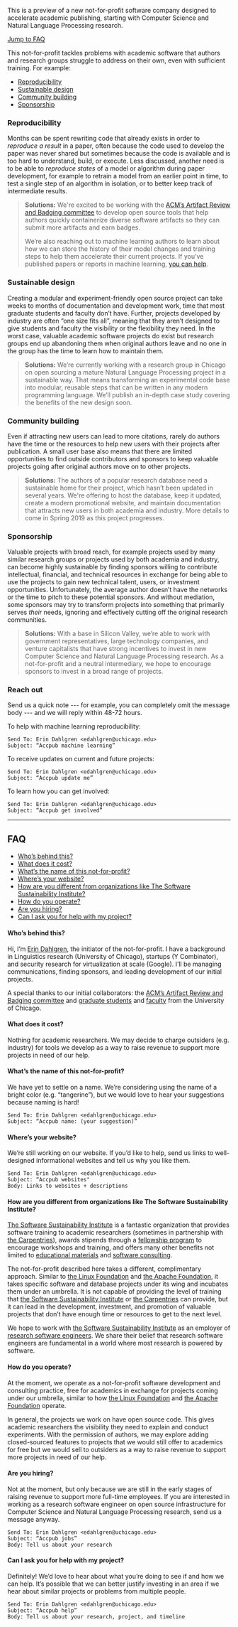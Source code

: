 This is a preview of a new not-for-profit software company designed to <span id="highlight">accelerate academic publishing</span>, starting with Computer Science and Natural Language Processing research.

[Jump to FAQ](#faq)

This not-for-profit tackles problems with academic software that authors and research groups struggle to address on their own, even with sufficient training. For example:

+ [Reproducibility](#reproducibility)
+ [Sustainable design](#sustainable-design)
+ [Community building](#community-building)
+ [Sponsorship](#sponsorship)

### Reproducibility

Months can be spent rewriting code that already exists in order to *reproduce a result* in a paper, often because the code used to develop the paper was never shared but sometimes because the code is available and is too hard to understand, build, or execute. Less discussed, another need is to be able to *reproduce states* of a model or algorithm during paper development, for example to retrain a model from an earlier point in time, to test a single step of an algorithm in isolation, or to better keep track of intermediate results.

> **Solutions:** We're excited to be working with the [ACM’s Artifact Review and Badging committee](https://www.acm.org/publications/policies/artifact-review-badging) to develop open source tools that help authors quickly containerize diverse software artifacts so they can submit more artifacts and earn badges.
>
> We’re also reaching out to machine learning authors to learn about how we can store the history of their model changes and training steps to help them accelerate their current projects. If you’ve published papers or reports in machine learning, [you can help](#reach-out).

### Sustainable design

Creating a modular and experiment-friendly open source project can take weeks to months of documentation and development work, time that most graduate students and faculty don’t have. Further, projects developed by industry are often “one size fits all”, meaning that they aren’t designed to give students and faculty the visibility or the flexibility they need. In the worst case, valuable academic software projects do exist but research groups end up abandoning them when original authors leave and no one in the group has the time to learn how to maintain them.

> **Solutions:** We’re currently working with a research group in Chicago on open sourcing a mature Natural Language Processing project in a sustainable way. That means transforming an experimental code base into modular, reusable steps that can be written in any modern programming language. We’ll publish an in-depth case study covering the benefits of the new design soon.

### Community building

Even if attracting new users can lead to more citations, rarely do authors have the time or the resources to help new users with their projects after publication. A small user base also means that there are limited opportunities to find outside contributors and sponsors to keep valuable projects going after original authors move on to other projects.

> **Solutions:** The authors of a popular research database need a sustainable home for their project, which hasn’t been updated in several years. We're offering to host the database, keep it updated, create a modern promotional website, and maintain documentation that attracts new users in both academia and industry. More details to come in Spring 2019 as this project progresses.

### Sponsorship

Valuable projects with broad reach, for example projects used by many similar research groups or projects used by both academia and industry, can become highly sustainable by finding sponsors willing to contribute intellectual, financial, and technical resources in exchange for being able to use the projects to gain new technical talent, users, or investment opportunities. Unfortunately, the average author doesn’t have the networks or the time to pitch to these potential sponsors. And without mediation, some sponsors may try to transform projects into something that primarily serves *their* needs, ignoring and effectively cutting off the original research communities.

> **Solutions:** With a base in Silicon Valley, we’re able to work with government representatives, large technology companies, and venture capitalists that have strong incentives to invest in new Computer Science and Natural Language Processing research. As a not-for-profit and a neutral intermediary, we hope to encourage sponsors to invest in a broad range of projects. 

### Reach out

Send us a quick note --- for example, you can completely omit the message body --- and we will reply within 48-72 hours.

To help with machine learning reproducibility:

```
Send To: Erin Dahlgren <edahlgren@uchicago.edu>
Subject: “Accpub machine learning”
```

To receive updates on current and future projects:

```
Send To: Erin Dahlgren <edahlgren@uchicago.edu>
Subject: “Accpub update me”
```

To learn how you can get involved:

```
Send To: Erin Dahlgren <edahlgren@uchicago.edu>
Subject: “Accpub get involved”
```

------

## FAQ

+ [Who’s behind this?](#whos-behind-this)
+ [What does it cost?](#what-does-it-cost)
+ [What’s the name of this not-for-profit?](#whats-the-name-of-this-not-for-profit)
+ [Where’s your website?](#wheres-your-website)
+ [How are you different from organizations like The Software Sustainability Institute?](#how-are-you-different-from-organizations-like-the-software-sustainability-institute)
+ [How do you operate?](#how-do-you-operate)
+ [Are you hiring?](#are-you-hiring)
+ [Can I ask you for help with my project?](#can-i-ask-you-for-help-with-my-project)

#### Who’s behind this?

Hi, I’m [Erin Dahlgren](https://edahlgren.com/), the initiator of the not-for-profit. I have a background in Linguistics research (University of Chicago), startups (Y Combinator), and security research for virtualization at scale (Google). I’ll be managing communications, finding sponsors, and leading development of our initial projects.

A special thanks to our initial collaborators: the [ACM’s Artifact Review and Badging committee](https://www.acm.org/publications/policies/artifact-review-badging) and [graduate students](https://www.cs.uchicago.edu/people/students/) and [faculty](https://www.cs.uchicago.edu/people/faculty/) from the University of Chicago.

#### What does it cost?

Nothing for academic researchers. We may decide to charge outsiders (e.g. industry) for tools we develop as a way to raise revenue to support more projects in need of our help.

#### What’s the name of this not-for-profit?

We have yet to settle on a name. We’re considering using the name of a bright color (e.g. “tangerine”), but we would love to hear your suggestions because naming is hard!

```
Send To: Erin Dahlgren <edahlgren@uchicago.edu>
Subject: “Accpub name: (your suggestion)”
```

#### Where’s your website?

We’re still working on our website. If you’d like to help, send us links to well-designed informational websites and tell us why you like them.

```
Send To: Erin Dahlgren <edahlgren@uchicago.edu>
Subject: “Accpub websites"
Body: Links to websites + descriptions
```

#### How are you different from organizations like The Software Sustainability Institute?

[The Software Sustainability Institute](https://www.software.ac.uk/) is a fantastic organization that provides software training to academic researchers (sometimes in partnership with [the Carpentries](https://carpentries.org/)), awards stipends through a [fellowship program](https://www.software.ac.uk/programmes-and-events/fellowship-programme) to encourage workshops and training, and offers many other benefits not limited to [educational materials](https://www.software.ac.uk/resources/guides) and [software consulting](https://www.software.ac.uk/who-do-we-work).

The not-for-profit described here takes a different, complimentary approach. Similar to [the Linux Foundation](https://www.linuxfoundation.org/) and [the Apache Foundation](https://www.apache.org/), it takes specific software and database projects under its wing and incubates them under an umbrella. It is not capable of providing the level of training that [the Software Sustainability Institute](https://www.software.ac.uk/) or [the Carpentries](https://carpentries.org/) can provide, but it can lead in the development, investment, and promotion of valuable projects that don’t have enough time or resources to get to the next level.

We hope to work with [the Software Sustainability Institute](https://www.software.ac.uk/) as an employer of [research software engineers](https://www.software.ac.uk/research-software-engineers). We share their belief that research software engineers are fundamental in a world where most research is powered by software.

#### How do you operate?

At the moment, we operate as a not-for-profit software development and consulting practice, free for academics in exchange for projects coming under our umbrella, similar to how [the Linux Foundation](https://www.apache.org/) and [the Apache Foundation](https://www.linuxfoundation.org/) operate.

In general, the projects we work on have open source code. This gives academic researchers the visibility they need to explain and conduct experiments. With the permission of authors, we may explore adding closed-sourced features to projects that we would still offer to academics for free but we would sell to outsiders as a way to raise revenue to support more projects in need of our help.

#### Are you hiring?

Not at the moment, but only because we are still in the early stages of raising revenue to support more full-time employees. If you are interested in working as a research software engineer on open source infrastructure for Computer Science and Natural Language Processing research, send us a message anyway.

```
Send To: Erin Dahlgren <edahlgren@uchicago.edu>
Subject: “Accpub jobs”
Body: Tell us about your research
```

#### Can I ask you for help with my project?

Definitely! We’d love to hear about what you’re doing to see if and how we can help. It’s possible that we can better justify investing in an area if we hear about similar projects or problems from multiple people.

```
Send To: Erin Dahlgren <edahlgren@uchicago.edu>
Subject: “Accpub help”
Body: Tell us about your research, project, and timeline
```
